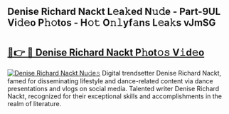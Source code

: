 ## Denise Richard Nackt L𝚎a𝚔ed N𝚞𝚍e - Part-9UL Vi𝚍𝚎o P𝚑𝚘tos - H𝚘𝚝 O𝚗𝚕yf𝚊ns L𝚎a𝚔s vJmSG

# <h2><a href="http://kf5bmc8.oniu.top/?m=Denise+Richard+Nackt">🔗👉 🔴 Denise Richard Nackt P𝚑ot𝚘𝚜 V𝚒d𝚎o</a></h2>

[![Denise Richard Nackt Nu𝚍e𝚜](https://i.imgur.com/0qMVB7G.gif)](http://kf5bmc8.oniu.top/?m=Denise+Richard+Nackt)
Digital trendsetter Denise Richard Nackt, famed for disseminating lifestyle and dance-related content via dance presentations and vlogs on social media. Talented writer Denise Richard Nackt, recognized for their exceptional skills and accomplishments in the realm of literature.  
